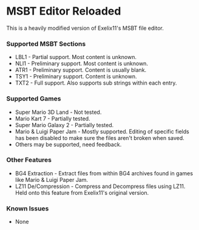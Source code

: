 # MSBT Editor Reloaded
This is a heavily modified version of Exelix11's MSBT file editor.

### Supported MSBT Sections
* LBL1 - Partial support. Most content is unknown.
* NLI1 - Preliminary support. Most content is unknown.
* ATR1 - Preliminary support. Content is usually blank.
* TSY1 - Preliminary support. Content is unknown.
* TXT2 - Full support. Also supports sub strings within each entry.

### Supported Games
* Super Mario 3D Land - Not tested.
* Mario Kart 7 - Partially tested.
* Super Mario Galaxy 2 - Partially tested.
* Mario & Luigi Paper Jam - Mostly supported. Editing of specific fields has been disabled to make sure the files aren't broken when saved.
* Others may be supported, need feedback.

### Other Features
* BG4 Extraction - Extract files from within BG4 archives found in games like Mario & Luigi Paper Jam.
* LZ11 De/Compression - Compress and Decompress files using LZ11. Held onto this feature from Exelix11's original version.

### Known Issues
* None
